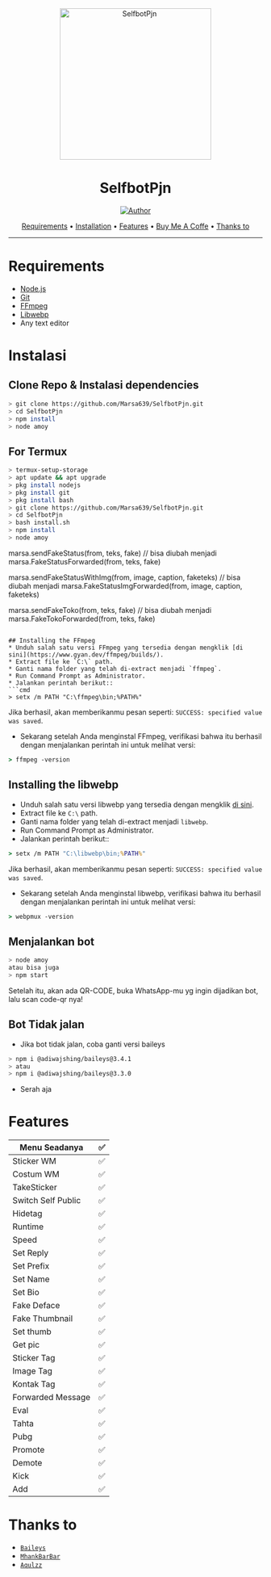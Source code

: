 <div align="center">
<img src="https://i.ibb.co/nQg9908/1617265528105.jpg" alt="SelfbotPjn" width="300" />

# SelfbotPjn

>
>
>

<p align="center">
  <a href="https://github.com/Marsa639"><img title="Author" src="https://img.shields.io/badge/Author-Marsa639-red.svg?style=for-the-badge&logo=github" /></a>
</p>

<p align="center">
  <a href="https://github.com/Marsa639/SelfbotPjn#requirements">Requirements</a> •
  <a href="https://github.com/Marsa639/SelfbotPjn#instalasi">Installation</a> •
  <a href="https://github.com/Marsa639/SelfbotPjn#features">Features</a> •
  <a href="https://trakteer.id/Marsa">Buy Me A Coffe</a> •
  <a href="https://github.com/Marsa639/SelfbotPjn#thanks-to">Thanks to</a>
</p>
</div>


---



# Requirements
* [Node.js](https://nodejs.org/en/)
* [Git](https://git-scm.com/downloads)
* [FFmpeg](https://github.com/BtbN/FFmpeg-Builds/releases/download/autobuild-2020-12-08-13-03/ffmpeg-n4.3.1-26-gca55240b8c-win64-gpl-4.3.zip)
* [Libwebp](https://developers.google.com/speed/webp/download)
* Any text editor

# Instalasi
## Clone Repo & Instalasi dependencies
```bash
> git clone https://github.com/Marsa639/SelfbotPjn.git
> cd SelfbotPjn
> npm install
> node amoy
```
## For Termux
```bash
> termux-setup-storage
> apt update && apt upgrade
> pkg install nodejs
> pkg install git
> pkg install bash
> git clone https://github.com/Marsa639/SelfbotPjn.git
> cd SelfbotPjn
> bash install.sh
> npm install
> node amoy
```

marsa.sendFakeStatus(from, teks, fake)
// bisa diubah menjadi
marsa.FakeStatusForwarded(from, teks, fake)

marsa.sendFakeStatusWithImg(from, image, caption, faketeks)
// bisa diubah menjadi
marsa.FakeStatusImgForwarded(from, image, caption, faketeks)

marsa.sendFakeToko(from, teks, fake)
// bisa diubah menjadi
marsa.FakeTokoForwarded(from, teks, fake)
```

## Installing the FFmpeg
* Unduh salah satu versi FFmpeg yang tersedia dengan mengklik [di sini](https://www.gyan.dev/ffmpeg/builds/).
* Extract file ke `C:\` path.
* Ganti nama folder yang telah di-extract menjadi `ffmpeg`.
* Run Command Prompt as Administrator.
* Jalankan perintah berikut::
```cmd
> setx /m PATH "C:\ffmpeg\bin;%PATH%"
```
Jika berhasil, akan memberikanmu pesan seperti: `SUCCESS: specified value was saved`.
* Sekarang setelah Anda menginstal FFmpeg, verifikasi bahwa itu berhasil dengan menjalankan perintah ini untuk melihat versi:
```cmd
> ffmpeg -version
```


## Installing the libwebp
* Unduh salah satu versi libwebp yang tersedia dengan mengklik [di sini](https://developers.google.com/speed/webp/download).
* Extract file ke `C:\` path.
* Ganti nama folder yang telah di-extract menjadi `libwebp`.
* Run Command Prompt as Administrator.
* Jalankan perintah berikut::
```cmd
> setx /m PATH "C:\libwebp\bin;%PATH%"
```
Jika berhasil, akan memberikanmu pesan seperti: `SUCCESS: specified value was saved`.
* Sekarang setelah Anda menginstal libwebp, verifikasi bahwa itu berhasil dengan menjalankan perintah ini untuk melihat versi:
```cmd
> webpmux -version
```

## Menjalankan bot
```bash
> node amoy
atau bisa juga
> npm start
```

 Setelah itu, akan ada QR-CODE, buka WhatsApp-mu yg ingin dijadikan bot, lalu scan code-qr nya!

## Bot Tidak jalan
- Jika bot tidak jalan, coba ganti versi baileys
```bash
> npm i @adiwajshing/baileys@3.4.1
> atau
> npm i @adiwajshing/baileys@3.3.0
```
- Serah aja 

# Features

| Menu Seadanya |✅|
| ------------- | ------------- |
| Sticker WM|✅|
| Costum WM|✅|
| TakeSticker|✅|
| Switch Self Public|✅|
| Hidetag|✅|
| Runtime|✅|
| Speed|✅|
| Set Reply|✅|
| Set Prefix|✅|
| Set Name|✅|
| Set Bio|✅|
| Fake Deface|✅|
| Fake Thumbnail|✅|
| Set thumb|✅|
| Get pic|✅|
| Sticker Tag|✅|
| Image Tag|✅|
| Kontak Tag|✅|
| Forwarded Message|✅|
| Eval|✅|
| Tahta|✅|
| Pubg|✅|
| Promote|✅|
| Demote|✅|
| Kick|✅|
| Add|✅|

# Thanks to
* [`Baileys`](https://github.com/adiwajshing/Baileys)
* [`MhankBarBar`](https://github.com/MhankBarBar)
* [`Aqulzz`](https://github.com/zennn08) 
